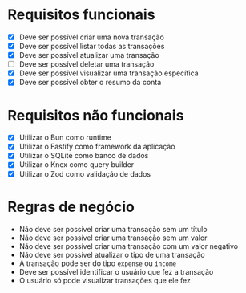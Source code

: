 # Requisitos funcionais

- [x] Deve ser possível criar uma nova transação
- [x] Deve ser possível listar todas as transações
- [x] Deve ser possível atualizar uma transação
- [ ] Deve ser possível deletar uma transação
- [x] Deve ser possível visualizar uma transação específica
- [x] Deve ser possível obter o resumo da conta

# Requisitos não funcionais

- [x] Utilizar o Bun como runtime
- [x] Utilizar o Fastify como framework da aplicação
- [x] Utilizar o SQLite como banco de dados
- [x] Utilizar o Knex como query builder
- [x] Utilizar o Zod como validação de dados

# Regras de negócio

- Não deve ser possível criar uma transação sem um título
- Não deve ser possível criar uma transação sem um valor
- Não deve ser possível criar uma transação com um valor negativo
- Não deve ser possível atualizar o tipo de uma transação
- A transação pode ser do tipo `expense` ou `income`
- Deve ser possível identificar o usuário que fez a transação
- O usuário só pode visualizar transações que ele fez
